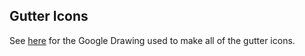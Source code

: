 ## Gutter Icons

See [here](https://docs.google.com/drawings/d/1eZV5FQToOcyihNSh8Kyg9j45LJG2CV79_XKa86B6-U8/edit) for the Google Drawing
used to make all of the gutter icons.
